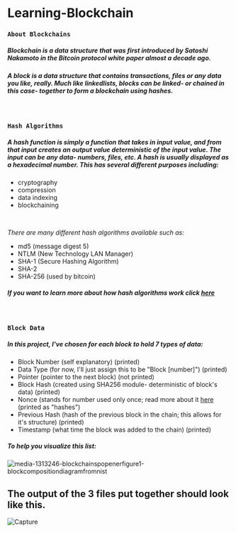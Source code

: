 # Learning-Blockchain

### ```About Blockchains```
##### Blockchain is a data structure that was first introduced by Satoshi Nakamoto in the Bitcoin protocol white paper almost a decade ago.

##### A block is a data structure that contains transactions, files or any data you like, really. Much like linkedlists, blocks can be linked- or chained in this case- together to form a blockchain using hashes.
<br>

### ```Hash Algorithms```
##### A hash function is simply a function that takes in input value, and from that input creates an output value deterministic of the input value. The input can be any data- numbers, files, etc. A hash is usually displayed as a hexadecimal number. This has several different purposes including:
- cryptography
- compression
- data indexing
- blockchaining
<br>

*There are many different hash algorithms available such as:*
- md5 (message digest 5)
- NTLM (New Technology LAN Manager)
- SHA-1 (Secure Hashing Algorithm)
- SHA-2
- SHA-256 (used by bitcoin)

##### If you want to learn more about how hash algorithms work click [here](https://www.sciencedirect.com/topics/computer-science/hashing-algorithm)
<br>

### ```Block Data```
##### In this project, I've chosen for each block to hold 7 types of data:
- Block Number (self explanatory) (printed)
- Data Type (for now, I'll just assign this to be "Block [number]") (printed)
- Pointer (pointer to the next block) (not printed)
- Block Hash (created using SHA256 module- deterministic of block's data) (printed)
- Nonce (stands for number used only once; read more about it [here](https://www.investopedia.com/terms/n/nonce.asp#:~:text=A%20nonce%20is%20an%20abbreviation,blockchain%20miners%20are%20solving%20for.) (printed as "hashes")
- Previous Hash (hash of the previous block in the chain; this allows for it's structure) (printed)
- Timestamp (what time the block was added to the chain) (printed)

##### To help you visualize this list:
![media-1313246-blockchainspopenerfigure1-blockcompositiondiagramfromnist](https://user-images.githubusercontent.com/59234436/107436234-444a7d00-6afb-11eb-88ff-8933917ee24a.png)
<br>


## The output of the 3 files put together should look like this.
![Capture](https://user-images.githubusercontent.com/59234436/107551329-22ef9c80-6ba0-11eb-883a-dbc0281eea35.JPG)


